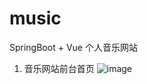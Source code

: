 # music
SpringBoot + Vue 个人音乐网站
1. 音乐网站前台首页
![image](https://user-images.githubusercontent.com/76900699/222943962-69ef7fd6-bb7f-4c3a-beec-ac70a8da4933.png)
